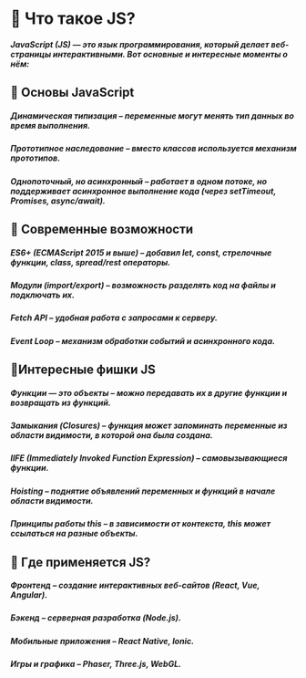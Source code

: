 # 🔹 Что такое JS? 
##### JavaScript (JS) — это язык программирования, который делает веб-страницы интерактивными. Вот основные и интересные моменты о нём:
## 🔹 Основы JavaScript
##### Динамическая типизация – переменные могут менять тип данных во время выполнения.
##### Прототипное наследование – вместо классов используется механизм прототипов.
##### Однопоточный, но асинхронный – работает в одном потоке, но поддерживает асинхронное выполнение кода (через setTimeout, Promises, async/await).
## 🔹 Современные возможности
##### ES6+ (ECMAScript 2015 и выше) – добавил let, const, стрелочные функции, class, spread/rest операторы.
##### Модули (import/export) – возможность разделять код на файлы и подключать их.
##### Fetch API – удобная работа с запросами к серверу.
##### Event Loop – механизм обработки событий и асинхронного кода.
## 🔹Интересные фишки JS
##### Функции — это объекты – можно передавать их в другие функции и возвращать из функций.
##### Замыкания (Closures) – функция может запоминать переменные из области видимости, в которой она была создана.
##### IIFE (Immediately Invoked Function Expression) – самовызывающиеся функции.
##### Hoisting – поднятие объявлений переменных и функций в начале области видимости.
##### Принципы работы this – в зависимости от контекста, this может ссылаться на разные объекты.
## 🔹 Где применяется JS?
##### Фронтенд – создание интерактивных веб-сайтов (React, Vue, Angular).
##### Бэкенд – серверная разработка (Node.js).
##### Мобильные приложения – React Native, Ionic.
##### Игры и графика – Phaser, Three.js, WebGL.

